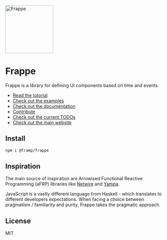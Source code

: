 <img src="https://framp.me/frappe/img/frappe.svg" alt="Frappe" width="150"/>

# Frappe

Frappe is a library for defining UI components based on time and events.

 - [Read the tutorial](https://github.com/framp/frappe/blob/master/TUTORIAL.md)
 - [Check out the examples](https://github.com/framp/frappe/blob/master/examples)
 - [Check out the documentation](https://framp.me/frappe/docs)
 - [Contribute](https://github.com/framp/frappe/blob/master/CONTRIBUTORS.md)
 - [Check out the current TODOs](https://github.com/framp/frappe/blob/master/TODO.md)
 - [Check out the main website](https://framp.me/frappe)


## Install

```bash
npm i @framp/frappe
```

## Inspiration

The main source of inspiration are Arrowised Functional Reactive Programming (aFRP) libraries like [Netwire](https://hackage.haskell.org/package/netwire) and [Yampa](https://wiki.haskell.org/Yampa).

JavaScript is a vastly different language from Haskell - which translates to different developers expectations. When facing a choice between pragmatism / familiarity and purity, Frappe takes the pragmatic approach.

## License
MIT